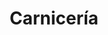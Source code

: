 ---
title: "Carnicería"
url: /cochabamba/carniceria-avenida-circunvalacion-beijing/
shop: Metzgerei
---